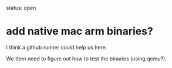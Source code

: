 status: open
# add native mac arm binaries?

I think a github runner could help us here.

We then need to figure out how to test the binaries (using qemu?).

